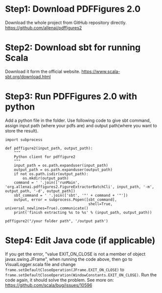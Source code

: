 # Step1: Download PDFFigures 2.0
Download the whole project from GitHub repository directly. https://github.com/allenai/pdffigures2

# Step2: Download sbt for running Scala
Download it form the official website. https://www.scala-sbt.org/download.html

# Step3: Run PDFFigures 2.0 with python
Add a python file in the folder. Use following code to give sbt command, assign input path (where your pdfs are) and output path(where you want to store the result).

```import os
import subprocess

def pdffigure2(input_path, output_path):
    """
    Python client for pdffigure2
    """
    input_path = os.path.expanduser(input_path)
    output_path = os.path.expanduser(output_path)
    if not os.path.isdir(output_path):
        os.mkdir(output_path)
    command = ' '.join(['runMain', 'org.allenai.pdffigures2.FigureExtractorBatchCli', input_path, '-m', output_path, '-d', output_path])
    sbt_command = ' '.join(['sbt', '"' + command + '"'])
    output, error = subprocess.Popen([sbt_command],
                                      shell=True, universal_newlines=True).communicate()
    print('finish extracting %s to %s' % (input_path, output_path))

pdffigure2("/your folder path", '/output path')
```

# Step4: Edit Java code (if applicable)
If you get the error, "value EXIT_ON_CLOSE is not a member of object javax.swing.JFrame", when running the code above, then go to VisualLogger.scala file and change `frame.setDefaultCloseOperation(JFrame.EXIT_ON_CLOSE)` to `frame.setDefaultCloseOperation(WindowConstants.EXIT_ON_CLOSE)`. Run the code again, it should solve the problem. See more on: https://github.com/scala/bug/issues/10596